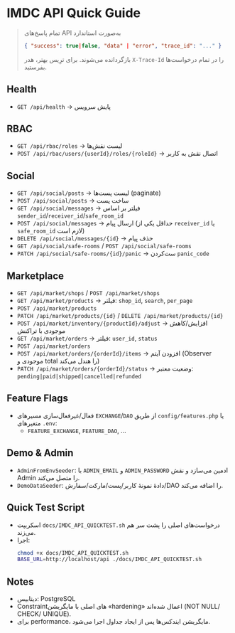 # IMDC API Quick Guide

> تمام پاسخ‌های API به‌صورت استاندارد
> 
> ```json
> { "success": true|false, "data" | "error", "trace_id": "..." }
> ```
> 
> بازگردانده می‌شوند. برای ترِیس بهتر، هدر `X-Trace-Id` را در تمام درخواست‌ها بفرستید.

## Health
- `GET /api/health` → پایش سرویس

## RBAC
- `GET /api/rbac/roles` → لیست نقش‌ها
- `POST /api/rbac/users/{userId}/roles/{roleId}` → اتصال نقش به کاربر

## Social
- `GET /api/social/posts` → لیست پست‌ها (paginate)
- `POST /api/social/posts` → ساخت پست
- `GET /api/social/messages` → فیلتر بر اساس `sender_id`/`receiver_id`/`safe_room_id`
- `POST /api/social/messages` → ارسال پیام (حداقل یکی از `receiver_id` یا `safe_room_id` لازم است)
- `DELETE /api/social/messages/{id}` → حذف پیام
- `GET /api/social/safe-rooms` / `POST /api/social/safe-rooms`
- `PATCH /api/social/safe-rooms/{id}/panic` → ست‌کردن `panic_code`

## Marketplace
- `GET /api/market/shops` / `POST /api/market/shops`
- `GET /api/market/products` → فیلتر: `shop_id`, `search`, `per_page`
- `POST /api/market/products`
- `PATCH /api/market/products/{id}` / `DELETE /api/market/products/{id}`
- `POST /api/market/inventory/{productId}/adjust` → افزایش/کاهش موجودی با تراکنش
- `GET /api/market/orders` → فیلتر: `user_id`, `status`
- `POST /api/market/orders`
- `POST /api/market/orders/{orderId}/items` → افزودن آیتم (Observer موجودی و total را هندل می‌کند)
- `PATCH /api/market/orders/{orderId}/status` → وضعیت معتبر: `pending|paid|shipped|cancelled|refunded`

## Feature Flags
- فعال/غیرفعال‌سازی مسیرهای `EXCHANGE`/`DAO` از طریق `config/features.php` یا متغیرهای `.env`:
  - `FEATURE_EXCHANGE`, `FEATURE_DAO`, ...

## Demo & Admin
- `AdminFromEnvSeeder`: با `ADMIN_EMAIL` و `ADMIN_PASSWORD` ادمین می‌سازد و نقش Admin را متصل می‌کند.
- `DemoDataSeeder`: دادهٔ نمونهٔ کاربر/پست/مارکت/سفارش/DAO را اضافه می‌کند.

## Quick Test Script
- اسکریپت `docs/IMDC_API_QUICKTEST.sh` درخواست‌های اصلی را پشت سر هم می‌زند.
- اجرا:
  ```bash
  chmod +x docs/IMDC_API_QUICKTEST.sh
  BASE_URL=http://localhost/api ./docs/IMDC_API_QUICKTEST.sh
  ```

## Notes
- دیتابیس: PostgreSQL
- Constraintهای اصلی با مایگریشن «hardening» اعمال شده‌اند (NOT NULL/ CHECK/ UNIQUE).
- برای performance، مایگریشن ایندکس‌ها پس از ایجاد جداول اجرا می‌شود.
